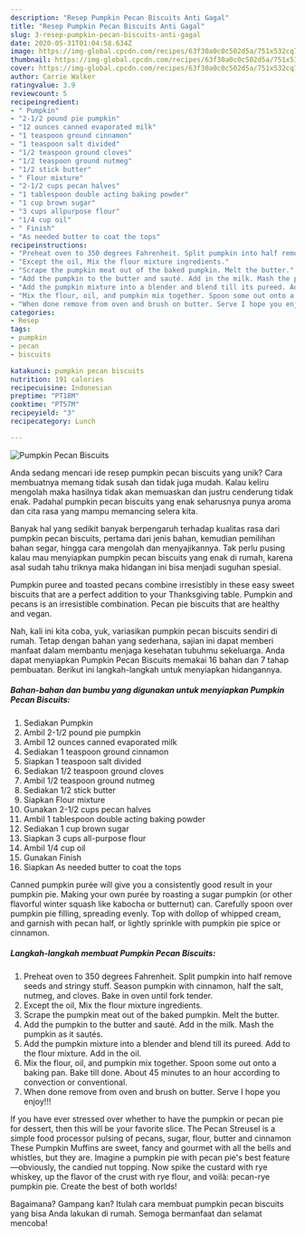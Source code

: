 ```yaml
---
description: "Resep Pumpkin Pecan Biscuits Anti Gagal"
title: "Resep Pumpkin Pecan Biscuits Anti Gagal"
slug: 3-resep-pumpkin-pecan-biscuits-anti-gagal
date: 2020-05-31T01:04:58.634Z
image: https://img-global.cpcdn.com/recipes/63f30a0c0c502d5a/751x532cq70/pumpkin-pecan-biscuits-recipe-main-photo.jpg
thumbnail: https://img-global.cpcdn.com/recipes/63f30a0c0c502d5a/751x532cq70/pumpkin-pecan-biscuits-recipe-main-photo.jpg
cover: https://img-global.cpcdn.com/recipes/63f30a0c0c502d5a/751x532cq70/pumpkin-pecan-biscuits-recipe-main-photo.jpg
author: Carrie Walker
ratingvalue: 3.9
reviewcount: 5
recipeingredient:
- " Pumpkin"
- "2-1/2 pound pie pumpkin"
- "12 ounces canned evaporated milk"
- "1 teaspoon ground cinnamon"
- "1 teaspoon salt divided"
- "1/2 teaspoon ground cloves"
- "1/2 teaspoon ground nutmeg"
- "1/2 stick butter"
- " Flour mixture"
- "2-1/2 cups pecan halves"
- "1 tablespoon double acting baking powder"
- "1 cup brown sugar"
- "3 cups allpurpose flour"
- "1/4 cup oil"
- " Finish"
- "As needed butter to coat the tops"
recipeinstructions:
- "Preheat oven to 350 degrees Fahrenheit. Split pumpkin into half remove seeds and stringy stuff. Season pumpkin with cinnamon, half the salt, nutmeg, and cloves. Bake in oven until fork tender."
- "Except the oil, Mix the flour mixture ingredients."
- "Scrape the pumpkin meat out of the baked pumpkin. Melt the butter."
- "Add the pumpkin to the butter and sauté. Add in the milk. Mash the pumpkin as it sautés."
- "Add the pumpkin mixture into a blender and blend till its pureed. Add to the flour mixture. Add in the oil."
- "Mix the flour, oil, and pumpkin mix together. Spoon some out onto a baking pan. Bake till done. About 45 minutes to an hour according to convection or conventional."
- "When done remove from oven and brush on butter. Serve I hope you enjoy!!!"
categories:
- Resep
tags:
- pumpkin
- pecan
- biscuits

katakunci: pumpkin pecan biscuits 
nutrition: 191 calories
recipecuisine: Indonesian
preptime: "PT18M"
cooktime: "PT57M"
recipeyield: "3"
recipecategory: Lunch

---
```



![Pumpkin Pecan Biscuits](https://img-global.cpcdn.com/recipes/63f30a0c0c502d5a/751x532cq70/pumpkin-pecan-biscuits-recipe-main-photo.jpg)

Anda sedang mencari ide resep pumpkin pecan biscuits yang unik? Cara membuatnya memang tidak susah dan tidak juga mudah. Kalau keliru mengolah maka hasilnya tidak akan memuaskan dan justru cenderung tidak enak. Padahal pumpkin pecan biscuits yang enak seharusnya punya aroma dan cita rasa yang mampu memancing selera kita.

Banyak hal yang sedikit banyak berpengaruh terhadap kualitas rasa dari pumpkin pecan biscuits, pertama dari jenis bahan, kemudian pemilihan bahan segar, hingga cara mengolah dan menyajikannya. Tak perlu pusing kalau mau menyiapkan pumpkin pecan biscuits yang enak di rumah, karena asal sudah tahu triknya maka hidangan ini bisa menjadi suguhan spesial.

Pumpkin puree and toasted pecans combine irresistibly in these easy sweet biscuits that are a perfect addition to your Thanksgiving table. Pumpkin and pecans is an irresistible combination. Pecan pie biscuits that are healthy and vegan.


Nah, kali ini kita coba, yuk, variasikan pumpkin pecan biscuits sendiri di rumah. Tetap dengan bahan yang sederhana, sajian ini dapat memberi manfaat dalam membantu menjaga kesehatan tubuhmu sekeluarga. Anda dapat menyiapkan Pumpkin Pecan Biscuits memakai 16 bahan dan 7 tahap pembuatan. Berikut ini langkah-langkah untuk menyiapkan hidangannya.

<!--inarticleads1-->

##### Bahan-bahan dan bumbu yang digunakan untuk menyiapkan Pumpkin Pecan Biscuits:

1. Sediakan  Pumpkin
1. Ambil 2-1/2 pound pie pumpkin
1. Ambil 12 ounces canned evaporated milk
1. Sediakan 1 teaspoon ground cinnamon
1. Siapkan 1 teaspoon salt divided
1. Sediakan 1/2 teaspoon ground cloves
1. Ambil 1/2 teaspoon ground nutmeg
1. Sediakan 1/2 stick butter
1. Siapkan  Flour mixture
1. Gunakan 2-1/2 cups pecan halves
1. Ambil 1 tablespoon double acting baking powder
1. Sediakan 1 cup brown sugar
1. Siapkan 3 cups all-purpose flour
1. Ambil 1/4 cup oil
1. Gunakan  Finish
1. Siapkan As needed butter to coat the tops


Canned pumpkin purée will give you a consistently good result in your pumpkin pie. Making your own purée by roasting a sugar pumpkin (or other flavorful winter squash like kabocha or butternut) can. Carefully spoon over pumpkin pie filling, spreading evenly. Top with dollop of whipped cream, and garnish with pecan half, or lightly sprinkle with pumpkin pie spice or cinnamon. 

<!--inarticleads2-->

##### Langkah-langkah membuat Pumpkin Pecan Biscuits:

1. Preheat oven to 350 degrees Fahrenheit. Split pumpkin into half remove seeds and stringy stuff. Season pumpkin with cinnamon, half the salt, nutmeg, and cloves. Bake in oven until fork tender.
1. Except the oil, Mix the flour mixture ingredients.
1. Scrape the pumpkin meat out of the baked pumpkin. Melt the butter.
1. Add the pumpkin to the butter and sauté. Add in the milk. Mash the pumpkin as it sautés.
1. Add the pumpkin mixture into a blender and blend till its pureed. Add to the flour mixture. Add in the oil.
1. Mix the flour, oil, and pumpkin mix together. Spoon some out onto a baking pan. Bake till done. About 45 minutes to an hour according to convection or conventional.
1. When done remove from oven and brush on butter. Serve I hope you enjoy!!!


If you have ever stressed over whether to have the pumpkin or pecan pie for dessert, then this will be your favorite slice. The Pecan Streusel is a simple food processor pulsing of pecans, sugar, flour, butter and cinnamon These Pumpkin Muffins are sweet, fancy and gourmet with all the bells and whistles, but they are. Imagine a pumpkin pie with pecan pie&#39;s best feature—obviously, the candied nut topping. Now spike the custard with rye whiskey, up the flavor of the crust with rye flour, and voilà: pecan-rye pumpkin pie. Create the best of both worlds! 

Bagaimana? Gampang kan? Itulah cara membuat pumpkin pecan biscuits yang bisa Anda lakukan di rumah. Semoga bermanfaat dan selamat mencoba!

